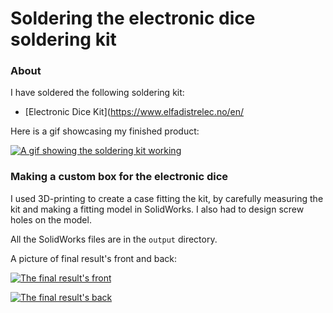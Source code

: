 # Soldering the electronic dice soldering kit

### About

I have soldered the following soldering kit: 

- [Electronic Dice Kit](https://www.elfadistrelec.no/en/

Here is a gif showcasing my finished product:

[![A gif showing the soldering kit working](./output/dice_kit.gif)](./output/dice_kit.gif)

### Making a custom box for the electronic dice

I used 3D-printing to create a case fitting the kit, by carefully measuring the kit and making a fitting model in SolidWorks. I also had to design screw holes on the model.

All the SolidWorks files are in the `output` directory. 

A picture of final result's front and back:

[![The final result's front](./output/dice_kit_cover_front.png)](./output/dice_kit_cover_front.png)

[![The final result's back](./output/dice_kit_cover_back.png)](./output/dice_kit_cover_back.png)
